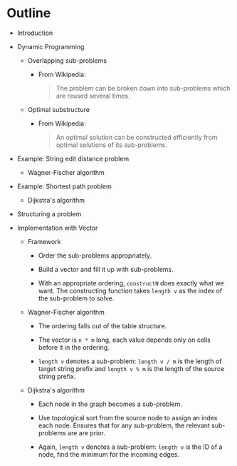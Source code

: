 Outline
=======

- Introduction

- Dynamic Programming

    - Overlapping sub-problems

        - From Wikipedia:

            > The problem can be broken down into sub-problems which are reused
            > several times.

    - Optimal substructure

        - From Wikipedia:

            > An optimal solution can be constructed efficiently from optimal
            > solutions of its sub-problems.

- Example: String edit distance problem

    - Wagner-Fischer algorithm

- Example: Shortest path problem

    - Dijkstra's algorithm

- Structuring a problem

- Implementation with Vector

    - Framework

        - Order the sub-problems appropriately.

        - Build a vector and fill it up with sub-problems.

        - With an appropriate ordering, `constructN` does exactly what we want.
          The constructing function takes `length v` as the index of the
          sub-problem to solve.

    - Wagner-Fischer algorithm

        - The ordering falls out of the table structure.

        - The vector is `n * m` long, each value depends only on cells before
          it in the ordering.

        - `length v` denotes a sub-problem: `length v / m` is the length of
          target string prefix and `length v % m` is the length of the source
          string prefix.

    - Dijkstra's algorithm

        - Each node in the graph becomes a sub-problem.

        - Use topological sort from the source node to assign an index each
          node. Ensures that for any sub-problem, the relevant sub-problems are
          are prior.

        - Again, `length v` denotes a sub-problem: `length v` is the ID of
          a node, find the minimum for the incoming edges.

